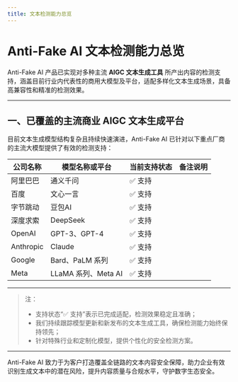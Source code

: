 ```yaml
---
title: 文本检测能力总览
---
```


# Anti-Fake AI 文本检测能力总览

Anti-Fake AI 产品已实现对多种主流 **AIGC 文本生成工具** 所产出内容的检测支持，涵盖目前行业内代表性的商用大模型及平台，适配多样化文本生成场景，具备高兼容性和精准的检测效果。

---

## 一、已覆盖的主流商业 AIGC 文本生成平台

目前文本生成模型结构复杂且持续快速演进，Anti-Fake AI 已针对以下重点厂商的主流大模型提供了有效的检测支持：

| 公司名称       | 模型名称或平台          | 当前支持状态 | 备注说明                                  |
|----------------|-------------------------|--------------|-------------------------------------------|
| 阿里巴巴       | 通义千问     | ✅ 支持       |                |
| 百度           | 文心一言    | ✅ 支持       |                |
| 字节跳动       | 豆包AI      | ✅ 支持       |              |
| 深度求索       | DeepSeek     | ✅ 支持       |             |
| OpenAI         | GPT-3、GPT-4             | ✅ 支持       |        |
| Anthropic      | Claude                  | ✅ 支持       |          |
| Google         | Bard、PaLM 系列          | ✅ 支持       |               |
| Meta           | LLaMA 系列、Meta AI      | ✅ 支持       |                      |


---

> 注：  
> - 支持状态“✅ 支持”表示已完成适配，检测效果稳定且准确；  
> - 我们持续跟踪模型更新和新发布的文本生成工具，确保检测能力始终保持领先；  
> - 针对特殊行业和定制化模型，提供个性化的安全检测方案。

---

Anti-Fake AI 致力于为客户打造覆盖全链路的文本内容安全保障，助力企业有效识别生成文本中的潜在风险，提升内容质量与合规水平，守护数字生态安全。
